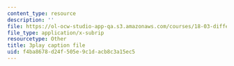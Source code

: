 ```yaml
---
content_type: resource
description: ''
file: https://ol-ocw-studio-app-qa.s3.amazonaws.com/courses/18-03-differential-equations-spring-2010/f4ba8678d24f505e9c1dacb8c3a15ec5_kRR9EVzr4lc.vtt
file_type: application/x-subrip
resourcetype: Other
title: 3play caption file
uid: f4ba8678-d24f-505e-9c1d-acb8c3a15ec5
---
```

